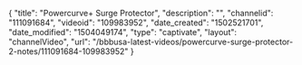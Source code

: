 {
    "title": "Powercurve+ Surge Protector",
    "description": "",
    "channelid": "111091684",
    "videoid": "109983952",
    "date_created": "1502521701",
    "date_modified": "1504049174",
    "type": "captivate",
    "layout": "channelVideo",
    "url": "\/bbbusa-latest-videos\/powercurve-surge-protector-2-notes\/111091684-109983952"
}